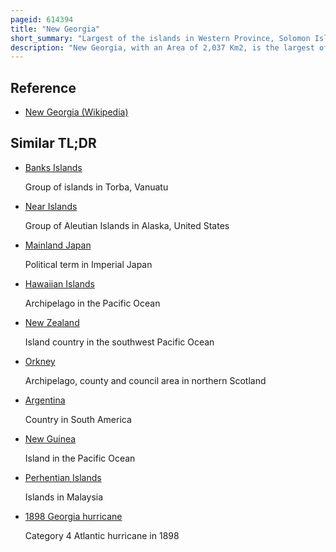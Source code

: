 ```yaml
---
pageid: 614394
title: "New Georgia"
short_summary: "Largest of the islands in Western Province, Solomon Islands"
description: "New Georgia, with an Area of 2,037 Km2, is the largest of the Islands in western Province, Solomon Islands, and the 224th-largest Island in the World."
---
```


## Reference

- [New Georgia (Wikipedia)](https://en.wikipedia.org/?curid=614394)

## Similar TL;DR

- [Banks Islands](/tldr/en/banks-islands)

  Group of islands in Torba, Vanuatu

- [Near Islands](/tldr/en/near-islands)

  Group of Aleutian Islands in Alaska, United States

- [Mainland Japan](/tldr/en/mainland-japan)

  Political term in Imperial Japan

- [Hawaiian Islands](/tldr/en/hawaiian-islands)

  Archipelago in the Pacific Ocean

- [New Zealand](/tldr/en/new-zealand)

  Island country in the southwest Pacific Ocean

- [Orkney](/tldr/en/orkney)

  Archipelago, county and council area in northern Scotland

- [Argentina](/tldr/en/argentina)

  Country in South America

- [New Guinea](/tldr/en/new-guinea)

  Island in the Pacific Ocean

- [Perhentian Islands](/tldr/en/perhentian-islands)

  Islands in Malaysia

- [1898 Georgia hurricane](/tldr/en/1898-georgia-hurricane)

  Category 4 Atlantic hurricane in 1898
